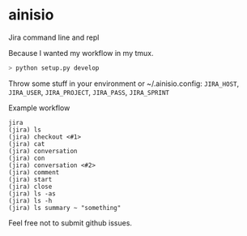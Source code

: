 
# ainisio
Jira command line and repl

Because I wanted my workflow in my tmux.

```bash
> python setup.py develop
```

Throw some stuff in your environment or ~/.ainisio.config: `JIRA_HOST`, `JIRA_USER`, `JIRA_PROJECT`, `JIRA_PASS`, `JIRA_SPRINT`

Example workflow
```
jira
(jira) ls
(jira) checkout <#1>
(jira) cat
(jira) conversation
(jira) con
(jira) conversation <#2>
(jira) comment
(jira) start
(jira) close
(jira) ls -as
(jira) ls -h
(jira) ls summary ~ "something"
```

Feel free not to submit github issues.

